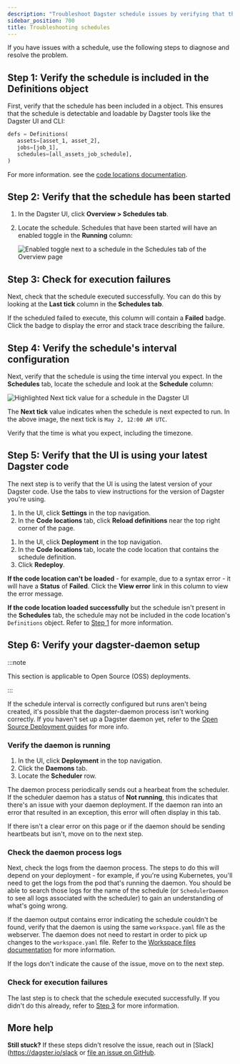 ```yaml
---
description: "Troubleshoot Dagster schedule issues by verifying that the schedule is included in the Definitions object, the schedule has started, the execution succeeded, the schedule's interval is configured correctly, the code version is correct on Dagster, and that the dagster-daemon is properly set up."
sidebar_position: 700
title: Troubleshooting schedules
---
```


If you have issues with a schedule, use the following steps to diagnose and resolve the problem.

## Step 1: Verify the schedule is included in the Definitions object

First, verify that the schedule has been included in a <PyObject section="definitions" module="dagster" object="Definitions" /> object. This ensures that the schedule is detectable and loadable by Dagster tools like the Dagster UI and CLI:

```python
defs = Definitions(
   assets=[asset_1, asset_2],
   jobs=[job_1],
   schedules=[all_assets_job_schedule],
)
```

For more information. see the [code locations documentation](/guides/deploy/code-locations/).

## Step 2: Verify that the schedule has been started

1. In the Dagster UI, click **Overview > Schedules tab**.
2. Locate the schedule. Schedules that have been started will have an enabled toggle in the **Running** column:

   ![Enabled toggle next to a schedule in the Schedules tab of the Overview page](/images/guides/automate/schedules/schedules-enabled-toggle.png)

## Step 3: Check for execution failures

Next, check that the schedule executed successfully. You can do this by looking at the **Last tick** column in the **Schedules tab**.

If the scheduled failed to execute, this column will contain a **Failed** badge. Click the badge to display the error and stack trace describing the failure.

## Step 4: Verify the schedule's interval configuration

Next, verify that the schedule is using the time interval you expect. In the **Schedules** tab, locate the schedule and look at the **Schedule** column:

![Highlighted Next tick value for a schedule in the Dagster UI](/images/guides/automate/schedules/schedules-next-tick.png)

The **Next tick** value indicates when the schedule is next expected to run. In the above image, the next tick is `May 2, 12:00 AM UTC`.

Verify that the time is what you expect, including the timezone.

## Step 5: Verify that the UI is using your latest Dagster code

The next step is to verify that the UI is using the latest version of your Dagster code. Use the tabs to view instructions for the version of Dagster you're using.

<Tabs>
<TabItem value="Local webserver or Dagster OSS">

1. In the UI, click **Settings** in the top navigation.
2. In the **Code locations** tab, click **Reload definitions** near the top right corner of the page.

</TabItem>
<TabItem value="Dagster+">

1. In the UI, click **Deployment** in the top navigation.
2. In the **Code locations** tab, locate the code location that contains the schedule definition.
3. Click **Redeploy**.

</TabItem>
</Tabs>

**If the code location can't be loaded** - for example, due to a syntax error - it will have a **Status** of **Failed**. Click the **View error** link in this column to view the error message.

**If the code location loaded successfully** but the schedule isn't present in the **Schedules** tab, the schedule may not be included in the code location's `Definitions` object. Refer to [Step 1](#step-1-verify-the-schedule-is-included-in-the-definitions-object) for more information.

## Step 6: Verify your dagster-daemon setup

:::note

This section is applicable to Open Source (OSS) deployments.

:::

If the schedule interval is correctly configured but runs aren't being created, it's possible that the dagster-daemon process isn't working correctly. If you haven't set up a Dagster daemon yet, refer to the [Open Source Deployment guides](/deployment/oss/deployment-options/) for more info.

### Verify the daemon is running

1. In the UI, click **Deployment** in the top navigation.
2. Click the **Daemons** tab.
3. Locate the **Scheduler** row.

The daemon process periodically sends out a hearbeat from the scheduler. If the scheduler daemon has a status of **Not running**, this indicates that there's an issue with your daemon deployment. If the daemon ran into an error that resulted in an exception, this error will often display in this tab.

If there isn't a clear error on this page or if the daemon should be sending heartbeats but isn't, move on to the next step.

### Check the daemon process logs

Next, check the logs from the daemon process. The steps to do this will depend on your deployment - for example, if you're using Kubernetes, you'll need to get the logs from the pod that's running the daemon. You should be able to search those logs for the name of the schedule (or `SchedulerDaemon` to see all logs associated with the scheduler) to gain an understanding of what's going wrong.

If the daemon output contains error indicating the schedule couldn't be found, verify that the daemon is using the same `workspace.yaml` file as the webserver. The daemon does not need to restart in order to pick up changes to the `workspace.yaml` file. Refer to the [Workspace files documentation](/guides/deploy/code-locations/workspace-yaml) for more information.

If the logs don't indicate the cause of the issue, move on to the next step.

### Check for execution failures

The last step is to check that the schedule executed successfully. If you didn't do this already, refer to [Step 3](#step-3-check-for-execution-failures) for more information.

## More help

**Still stuck?** If these steps didn't resolve the issue, reach out in [Slack](https://dagster.io/slack or [file an issue on GitHub](https://github.com/dagster-io/dagster/issues).
